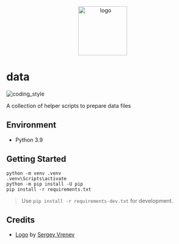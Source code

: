 <div align="center">
    <img src="https://cdn3.iconfinder.com/data/icons/pictograms-vol-2-3/400/folder-512.png" alt="logo" height="128">
</div>

# data

![coding_style](https://img.shields.io/badge/code%20style-black-000000.svg)

A collection of helper scripts to prepare data files

## Environment

- Python 3.9

## Getting Started

    python -m venv .venv
    .venv\Scripts\activate
    python -m pip install -U pip
    pip install -r requirements.txt

> Use `pip install -r requirements-dev.txt` for development.

## Credits

- [Logo][1] by [Sergey Vrenev][2]

[1]: https://www.iconfinder.com/icons/1785204/data_folder_information_server_transmit_network_storage_icon
[2]: https://www.iconfinder.com/Blinks
